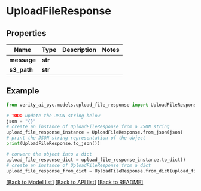 # UploadFileResponse


## Properties

Name | Type | Description | Notes
------------ | ------------- | ------------- | -------------
**message** | **str** |  | 
**s3_path** | **str** |  | 

## Example

```python
from verity_ai_pyc.models.upload_file_response import UploadFileResponse

# TODO update the JSON string below
json = "{}"
# create an instance of UploadFileResponse from a JSON string
upload_file_response_instance = UploadFileResponse.from_json(json)
# print the JSON string representation of the object
print(UploadFileResponse.to_json())

# convert the object into a dict
upload_file_response_dict = upload_file_response_instance.to_dict()
# create an instance of UploadFileResponse from a dict
upload_file_response_from_dict = UploadFileResponse.from_dict(upload_file_response_dict)
```
[[Back to Model list]](../README.md#documentation-for-models) [[Back to API list]](../README.md#documentation-for-api-endpoints) [[Back to README]](../README.md)


